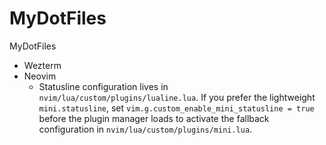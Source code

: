 # MyDotFiles



MyDotFiles



* Wezterm
* Neovim
  * Statusline configuration lives in `nvim/lua/custom/plugins/lualine.lua`. If you
    prefer the lightweight `mini.statusline`, set `vim.g.custom_enable_mini_statusline = true`
    before the plugin manager loads to activate the fallback configuration in
    `nvim/lua/custom/plugins/mini.lua`.
